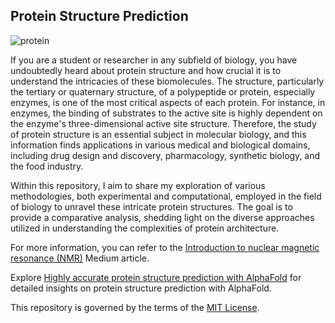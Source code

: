 ## Protein Structure Prediction


![protein](https://github.com/LoqmanSamani/protein_structure_analysis/blob/systembiology/images/pro.jpg)


If you are a student or researcher in any subfield of biology, you have undoubtedly heard about protein structure and how crucial it is to understand the intricacies of these biomolecules. The structure, particularly the tertiary or quaternary structure, of a polypeptide or protein, especially enzymes, is one of the most critical aspects of each protein. For instance, in enzymes, the binding of substrates to the active site is highly dependent on the enzyme's three-dimensional active site structure. Therefore, the study of protein structure is an essential subject in molecular biology, and this information finds applications in various medical and biological domains, including drug design and discovery, pharmacology, synthetic biology, and the food industry.


Within this repository, I aim to share my exploration of various methodologies, both experimental and computational, employed in the field of biology to unravel these intricate protein structures. The goal is to provide a comparative analysis, 
shedding light on the diverse approaches utilized in understanding the complexities of protein architecture.




For more information, you can refer to the [Introduction to nuclear magnetic resonance (NMR)](https://medium.com/@samaniloqman91/introduction-to-nuclear-magnetic-resonance-nmr-997960e21048) Medium article.


Explore [Highly accurate protein structure prediction with AlphaFold](https://medium.com/@samaniloqman91/highly-accurate-protein-structure-prediction-with-alphafold-9e4cc8b6c692) for detailed insights on protein structure prediction with AlphaFold.




This repository is governed by the terms of the [MIT License](https://github.com/LoqmanSamani/protein_sa/blob/systembiology/LICENSE).


